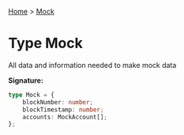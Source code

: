 [Home](../index.md) &gt; [Mock](./mock.md)

# Type Mock

All data and information needed to make mock data

<b>Signature:</b>

```typescript
type Mock = {
    blockNumber: number;
    blockTimestamp: number;
    accounts: MockAccount[];
};
```
